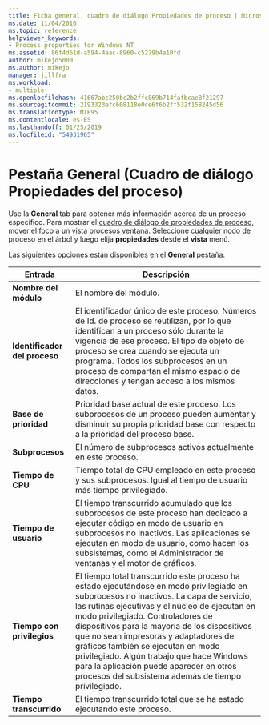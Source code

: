 ```yaml
---
title: Ficha general, cuadro de diálogo Propiedades de proceso | Microsoft Docs
ms.date: 11/04/2016
ms.topic: reference
helpviewer_keywords:
- Process properties for Windows NT
ms.assetid: 86f4d61d-a594-4aac-8960-c5279b4a10fd
author: mikejo5000
ms.author: mikejo
manager: jillfra
ms.workload:
- multiple
ms.openlocfilehash: 41667abc250bc2b2ffc869b714fafbcae8f21297
ms.sourcegitcommit: 2193323efc608118e0ce6f6b2ff532f158245d56
ms.translationtype: MTE95
ms.contentlocale: es-ES
ms.lasthandoff: 01/25/2019
ms.locfileid: "54931965"
---
```

# <a name="general-tab-process-properties-dialog-box"></a>Pestaña General (Cuadro de diálogo Propiedades del proceso)
Use la **General** tab para obtener más información acerca de un proceso específico. Para mostrar el [cuadro de diálogo de propiedades de proceso](../debugger/process-properties-dialog-box.md), mover el foco a un [vista procesos](../debugger/processes-view.md) ventana. Seleccione cualquier nodo de proceso en el árbol y luego elija **propiedades** desde el **vista** menú.  
  
 Las siguientes opciones están disponibles en el **General** pestaña:  
  
|Entrada|Descripción|  
|-----------|-----------------|  
|**Nombre del módulo**|El nombre del módulo.|  
|**Identificador del proceso**|El identificador único de este proceso. Números de Id. de proceso se reutilizan, por lo que identifican a un proceso sólo durante la vigencia de ese proceso. El tipo de objeto de proceso se crea cuando se ejecuta un programa. Todos los subprocesos en un proceso de compartan el mismo espacio de direcciones y tengan acceso a los mismos datos.|  
|**Base de prioridad**|Prioridad base actual de este proceso. Los subprocesos de un proceso pueden aumentar y disminuir su propia prioridad base con respecto a la prioridad del proceso base.|  
|**Subprocesos**|El número de subprocesos activos actualmente en este proceso.|  
|**Tiempo de CPU**|Tiempo total de CPU empleado en este proceso y sus subprocesos. Igual al tiempo de usuario más tiempo privilegiado.|  
|**Tiempo de usuario**|El tiempo transcurrido acumulado que los subprocesos de este proceso han dedicado a ejecutar código en modo de usuario en subprocesos no inactivos. Las aplicaciones se ejecutan en modo de usuario, como hacen los subsistemas, como el Administrador de ventanas y el motor de gráficos.|  
|**Tiempo con privilegios**|El tiempo total transcurrido este proceso ha estado ejecutándose en modo privilegiado en subprocesos no inactivos. La capa de servicio, las rutinas ejecutivas y el núcleo de ejecutan en modo privilegiado. Controladores de dispositivos para la mayoría de los dispositivos que no sean impresoras y adaptadores de gráficos también se ejecutan en modo privilegiado. Algún trabajo que hace Windows para la aplicación puede aparecer en otros procesos del subsistema además de tiempo privilegiado.|  
|**Tiempo transcurrido**|El tiempo transcurrido total que se ha estado ejecutando este proceso.|